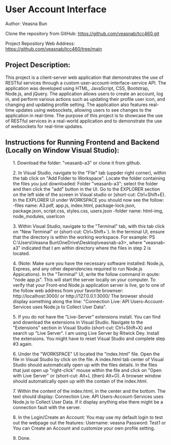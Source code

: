 # User Account Interface

Author: Veasna Bun

Clone the repository from GitHub: https://github.com/veasnab/tcc460.git

Project Repository Web Address: https://github.com/veasnab/tcc460/tree/main


## Project Description:

This project is a client-server web application that demonstrates the use of RESTful services through a custom user-account-interface-service API. 
The application was developed using HTML, JavaScript, CSS, Bootstrap, Node.js, and jQuery. The application allows users to create an account, log in, 
and perform various actions such as updating their profile user icon, and changing and updating profile setting. The application also features real-time 
updates using websockets, allowing users to see changes to the application in real-time. The purpose of this project is to showcase the use of RESTful 
services in a real-world application and to demonstrate the use of websockets for real-time updates.
	
## Instructions for Running Frontend and Backend (Locally on Window Visual Studio):
	
<ol> 
1. Download the folder: "veasanb-a3" or clone it from github.
</ol>
<ol>
2. In Visual Studio, navigate to the "File" tab (uppder right corner), within the tab click on "Add Folder to Workspace". 
Locate the folder containing the files you just downloaded: Folder "veasanb-a3"; select the folder and then click the "add" button in the UI. 
Go to the EXPLORER section on the left side of the screen in Visual studio or (short-cut: Ctrl+Shift+E). 
In the EXPLORER UI under WORKSPACE you should now see the follow:
	-files name: A3.pdf, app.js, index.html, package-lock.json, package.json, script.css, styles.css, users.json
	-folder name: html-img, node_modules, userIcon   
</ol>
<ol>
3. Within Visual Studio, navigate to the "Terminal" tab, with this tab click on "New Terminal" or (short-cut: Ctrl+Shift+`). 
In the terminal UI, ensure that the directory is within the working workspace. 
For example: PS C:\Users\Veasna Bun\OneDrive\Desktop\veasnab-a3>, 
where "veasnab-a3" indicated that I am within directory where the files in step 2 is located.
</ol>
<ol>
4. (Note: Make sure you have the necessary software installed: Node.js, Express, and any other dependencies required to run Node.js Appications).
In the "Terminal" UI, write the follow command in qoute: "node app.js". This will start the server locally on your computer.
To verify that your Front-end Node.js application server is live, go to one of the follow web address from your favorite brownser: 
http://localhost:3000/ or http://127.0.0.1:3000/
The browser should display something along the line: "Connection Live: API Users-Account-Services uses Node.js to Collect User Data".
</ol>
<ol>
5. If you do not have the "Live-Server" extensions install. You can find and download the extensions in Visual Studio. 
Navigate to the "Extensions" section in Visual Studio (short-cut: Ctrl+Shift+X) and search up "Live Server". I am using Live Server by Ritwick Dey. 
Install the extensions. You might have to reset Visual Studio and complete step #3 again.
</ol>
<ol>
6. Under the "WORKSPACE" UI located the "index.html" file. Open the file in Visual Studio by click on the file. 
A index.html tab center of Visual Studio should automatically open up with the files details. 
In the files that just open up "right-click" mouse within the file and click on "Open with Live Server" or (short-cut: Alt+L (then) Alt+O).   
A browser window should automatically open up with the contain of the index.html.
</ol>
<ol>
7. Within the content of the index.html, in the center and the bottom. 
The text should display: Connection Live: API Users-Account-Services uses Node.js to Collect User Data. 
If it display anything else there might be a connection fault with the server.
</ol>
<ol>
8. In the Login/Create an Account: 
You may use my default login to test out the webpage out the features:
Username: veasna Password: Test1
or
You can Create an Account and customize your own profile setting.
</ol>
<ol>
9. Done.
</ol>



	
	 
	
	
	 

